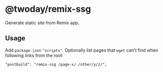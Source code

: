 # @twoday/remix-ssg

Generate static site from Remix app.

## Usage

Add `package.json` `"scripts"`. Optionally list pages that `wget` can't find when following links from the root:

```
"postbuild": "remix-ssg /page-x/ /other/y/z/",
```
